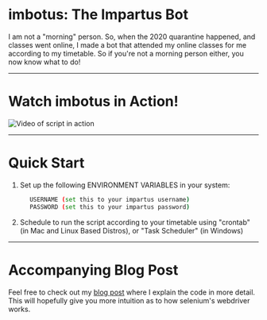 # imbotus: The Impartus Bot
I am not a "morning" person. So, when the 2020 quarantine happened, and classes went online, I made a bot that attended my online classes for me according to my timetable. So if you're not a morning person either, you now know what to do!  
  
---

# Watch imbotus in Action!
![Video of script in action](assets/imbotus.gif)

---

# Quick Start
1. Set up the following ENVIRONMENT VARIABLES in your system:
```bash
      USERNAME (set this to your impartus username)
      PASSWORD (set this to your impartus password)
```
2. Schedule to run the script according to your timetable using "crontab" (in Mac and Linux Based Distros), or "Task Scheduler" (in Windows)

---

# Accompanying Blog Post

Feel free to check out my [blog post](https://www.narcodes.org/impartus_bot/) where I explain the code in more detail. This will hopefully give you more intuition as to how selenium's webdriver works.

